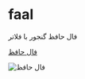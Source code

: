 # faal
فال حافظ گنجور با فلاتر

[فال حافظ](http://faal.ganjoor.net)


![فال حافظ](https://user-images.githubusercontent.com/582212/102640650-10448280-4170-11eb-8e87-e9c8a7d264ba.png)

